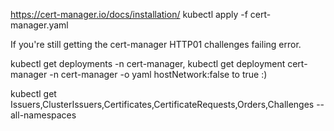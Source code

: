 https://cert-manager.io/docs/installation/
kubectl apply -f cert-manager.yaml

If you're still getting the cert-manager HTTP01 challenges failing error.

kubectl get deployments -n cert-manager,
kubectl get deployment cert-manager -n cert-manager -o yaml hostNetwork:false to true :)


kubectl get Issuers,ClusterIssuers,Certificates,CertificateRequests,Orders,Challenges --all-namespaces

